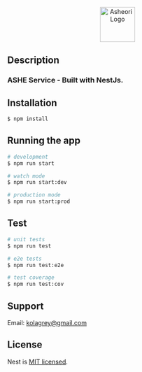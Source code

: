 <p align="center">
  <a href="https://asheori.com/" target="blank"><img src="https://asheori.com/images/asheori-logo.png" width="80" alt="Asheori Logo" /></a>
</p>

## Description

### ASHE Service - Built with NestJs.

## Installation

```bash
$ npm install
```

## Running the app

```bash
# development
$ npm run start

# watch mode
$ npm run start:dev

# production mode
$ npm run start:prod
```

## Test

```bash
# unit tests
$ npm run test

# e2e tests
$ npm run test:e2e

# test coverage
$ npm run test:cov
```

## Support

Email: kolagrey@gmail.com

## License

  Nest is [MIT licensed](LICENSE).
